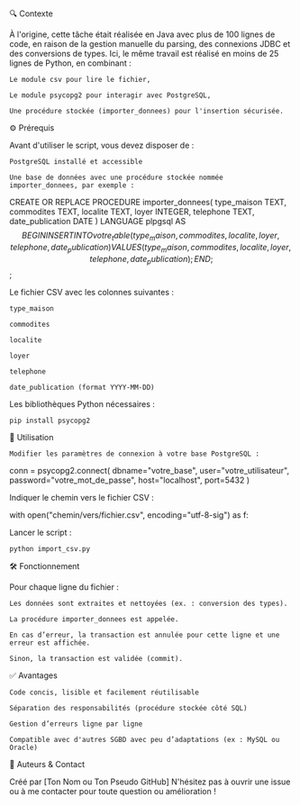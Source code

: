 🔍 Contexte

À l'origine, cette tâche était réalisée en Java avec plus de 100 lignes de code, en raison de la gestion manuelle du parsing, des connexions JDBC et des conversions de types.
Ici, le même travail est réalisé en moins de 25 lignes de Python, en combinant :

    Le module csv pour lire le fichier,

    Le module psycopg2 pour interagir avec PostgreSQL,

    Une procédure stockée (importer_donnees) pour l'insertion sécurisée.

⚙️ Prérequis

Avant d'utiliser le script, vous devez disposer de :

    PostgreSQL installé et accessible

    Une base de données avec une procédure stockée nommée importer_donnees, par exemple :

CREATE OR REPLACE PROCEDURE importer_donnees(
    type_maison TEXT,
    commodites TEXT,
    localite TEXT,
    loyer INTEGER,
    telephone TEXT,
    date_publication DATE
)
LANGUAGE plpgsql
AS $$
BEGIN
    INSERT INTO votre_table (
        type_maison, commodites, localite, loyer, telephone, date_publication
    ) VALUES (
        type_maison, commodites, localite, loyer, telephone, date_publication
    );
END;
$$;

Le fichier CSV avec les colonnes suivantes :

    type_maison

    commodites

    localite

    loyer

    telephone

    date_publication (format YYYY-MM-DD)

Les bibliothèques Python nécessaires :

    pip install psycopg2

📌 Utilisation

    Modifier les paramètres de connexion à votre base PostgreSQL :

conn = psycopg2.connect(
    dbname="votre_base",
    user="votre_utilisateur",
    password="votre_mot_de_passe",
    host="localhost",
    port=5432
)

Indiquer le chemin vers le fichier CSV :

with open("chemin/vers/fichier.csv", encoding="utf-8-sig") as f:

Lancer le script :

    python import_csv.py

🛠️ Fonctionnement

Pour chaque ligne du fichier :

    Les données sont extraites et nettoyées (ex. : conversion des types).

    La procédure importer_donnees est appelée.

    En cas d’erreur, la transaction est annulée pour cette ligne et une erreur est affichée.

    Sinon, la transaction est validée (commit).

✅ Avantages

    Code concis, lisible et facilement réutilisable

    Séparation des responsabilités (procédure stockée côté SQL)

    Gestion d’erreurs ligne par ligne

    Compatible avec d'autres SGBD avec peu d’adaptations (ex : MySQL ou Oracle)

💬 Auteurs & Contact

Créé par [Ton Nom ou Ton Pseudo GitHub]
N'hésitez pas à ouvrir une issue ou à me contacter pour toute question ou amélioration !